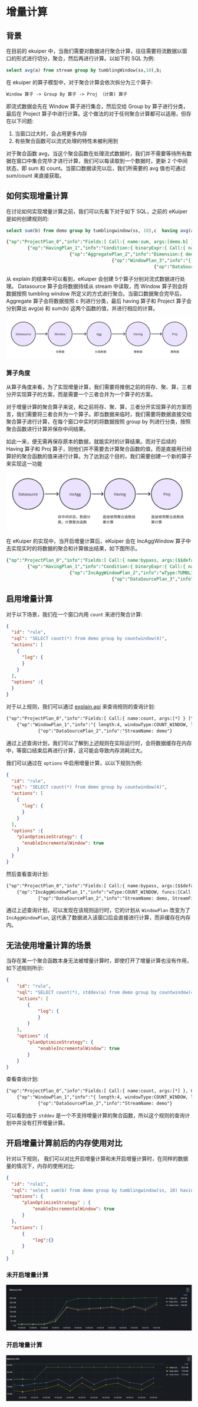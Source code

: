 # 增量计算

## 背景

在目前的 ekuiper 中，当我们需要对数据进行聚合计算，往往需要将流数据以窗口的形式进行切分，聚合，然后再进行计算。以如下的 SQL 为例:

```sql
select avg(a) from stream group by tumblingWindow(ss,10),b;
```

在 ekuiper 的算子模型中，对于聚合计算会依次拆分为三个算子:

```txt
Window 算子 -> Group By 算子 -> Proj （计算) 算子
```

即流式数据会先在 Window 算子进行集合，然后交给 Group by 算子进行分类，最后在 Project 算子中进行计算。这个做法的对于任何聚合计算都可以适用，但存在以下问题:
1. 当窗口过大时，会占用更多内存
2. 有些聚合函数可以流式处理的特性未被利用到

对于聚合函数 avg，当这个聚合函数在处理流式数据时，我们并不需要等待所有数据在窗口中集合完毕才进行计算，我们可以每读取到一个数据时，更新 2 个中间状态，即 sum 和 count。当窗口数据读完以后，我们所需要的 avg 值也可通过 sum/count 来直接获取。

## 如何实现增量计算

在讨论如何实现增量计算之前，我们可以先看下对于如下 SQL，之前的 eKuiper 是如何创建规则的:

```sql
select sum(b) from demo group by tumblingwindow(ss, 10),c  having avg(a) > 0; 
```

```sql
{"op":"ProjectPlan_0","info":"Fields:[ Call:{ name:sum, args:[demo.b] } ]"}
        {"op":"HavingPlan_1","info":"Condition:{ binaryExpr:{ Call:{ name:avg, args:[demo.a] } > 0 } }, "}
                        {"op":"AggregatePlan_2","info":"Dimension:{ demo.c }"}
                                        {"op":"WindowPlan_3","info":"{ length:10, windowType:TUMBLING_WINDOW, limit: 0 }"}
                                                        {"op":"DataSourcePlan_4","info":"StreamName: demo, StreamFields:[ a, b, c ]"}
```

从 explain 的结果中可以看到，eKuiper 会创建 5个算子分别对流式数据进行处理。 Datasource 算子会将数据持续从 stream 中读取，而 Window 算子则会将数据按照 tumbling window 所定义的方式进行聚合。当窗口数据聚合完毕后，Aggregate 算子会将数据按照 c 列进行分类，最后 having 算子和 Project 算子会分别算出 avg(a) 和 sum(b) 这两个函数的值，并进行相应的计算。

![img1.png](../../resources/inc_p1.png)

### 算子角度

从算子角度来看，为了实现增量计算，我们需要将推倒之前的将存、聚、算，三者分开实现算子的方案，而是需要一个三者合并为一个算子的方案。

对于增量计算的聚合算子来说，和之前将存、聚、算，三者分开实现算子的方案而言，我们需要将三者合并为一个算子。即当数据来临时，我们需要将数据直接交给聚合算子进行计算，在每个窗口中实时的将数据按照 group by 列进行分类，按照聚合函数进行计算并保存中间结果。

如此一来，便无需再保存原本的数据，就能实时的计算结果。而对于后续的 Having 算子和 Proj 算子，则他们并不需要去计算聚合函数的值，而是直接用已经算好的聚合函数的值来进行计算。为了达到这个目的，我们需要创建一个新的算子来实现这一功能

![img2.png](../../resources/inc_p2.png)

在 eKuiper 的实现中，当开启增量计算后，eKuiper 会在 IncAggWindow 算子中去实现实时的将数据的聚合和计算做出结果，如下图所示。

```sql
{"op":"ProjectPlan_0","info":"Fields:[ Call:{ name:bypass, args:[$$default.inc_agg_col_1] } ]"}
        {"op":"HavingPlan_1","info":"Condition:{ binaryExpr:{ Call:{ name:bypass, args:[$$default.inc_agg_col_2] } > 0 } }, "}
                        {"op":"IncAggWindowPlan_2","info":"wType:TUMBLING_WINDOW, Dimension:[demo.c], funcs:[Call:{ name:inc_sum, args:[demo.b] }->inc_agg_col_1,Call:{ name:inc_avg, args:[demo.a] }->inc_agg_col_2]"}
                                        {"op":"DataSourcePlan_3","info":"StreamName: demo, StreamFields:[ a, b, c, inc_agg_col_1, inc_agg_col_2 ]"}
```

## 启用增量计算

对于以下场景，我们在一个窗口内用 `count` 来进行聚合计算:

```json
{
  "id": "rule",
  "sql": "SELECT count(*) from demo group by countwindow(4)",
  "actions": [
    {
      "log": {
      }
    }
  ],
  "options" :{
  }
}
```

对于以上规则，我们可以通过 [explain api](../../api/restapi/rules.md#查询规则计划) 来查询规则的查询计划:

```txt
{"op":"ProjectPlan_0","info":"Fields:[ Call:{ name:count, args:[*] } ]"}
    {"op":"WindowPlan_1","info":"{ length:4, windowType:COUNT_WINDOW, limit: 0 }"}
            {"op":"DataSourcePlan_2","info":"StreamName: demo"}
```

通过上述查询计划，我们可以了解到上述规则在实际运行时，会将数据缓存在内存中，等窗口结束后再进行计算，这可能会导致内存消耗过大。

我们可以通过在 `options` 中启用增量计算，以以下规则为例:

```json
{
  "id": "rule",
  "sql": "SELECT count(*) from demo group by countwindow(4)",
  "actions": [
    {
      "log": {
      }
    }
  ],
  "options" :{
    "planOptimizeStrategy": {
      "enableIncrementalWindow": true
    }
  }
}
```

然后查看查询计划:

```txt
{"op":"ProjectPlan_0","info":"Fields:[ Call:{ name:bypass, args:[$$default.inc_agg_col_1] } ]"}
    {"op":"IncAggWindowPlan_1","info":"wType:COUNT_WINDOW, funcs:[Call:{ name:inc_count, args:[*] }->inc_agg_col_1]"}
            {"op":"DataSourcePlan_2","info":"StreamName: demo, StreamFields:[ inc_agg_col_1 ]"}
```

通过上述查询计划，可以发现在该规则运行时，它的计划从 `WindowPlan` 改变为了 `IncAggWindowPlan`, 这代表了数据进入该窗口后会直接进行计算，而非缓存在内存内。

## 无法使用增量计算的场景

当存在某一个聚合函数本身无法被增量计算时，即使打开了增量计算也没有作用，如下述规则所示:

```json
{
    "id": "rule",
    "sql": "SELECT count(*), stddev(a) from demo group by countwindow(4)",
    "actions": [
        {
            "log": {
            }
        }
    ],
    "options" :{
        "planOptimizeStrategy": {
            "enableIncrementalWindow": true
        }
    }
}
```

查看查询计划:

```txt
{"op":"ProjectPlan_0","info":"Fields:[ Call:{ name:count, args:[*] }, Call:{ name:stddev, args:[demo.a] } ]"}
    {"op":"WindowPlan_1","info":"{ length:4, windowType:COUNT_WINDOW, limit: 0 }"}
            {"op":"DataSourcePlan_2","info":"StreamName: demo"}
```

可以看到由于 `stddev` 是一个不支持增量计算的聚合函数，所以这个规则的查询计划中并没有打开增量计算。

## 开启增量计算前后的内存使用对比

针对以下规则， 我们可以对比开启增量计算和未开启增量计算时，在同样的数据量的情况下，内存的使用对比:

```json
{
  "id": "rule1",
  "sql": "select sum(b) from demo group by tumblingwindow(ss, 10) having avg(a) > 0;",
  "options": {
      "planOptimizeStrategy" : {
          "enableIncrementalWindow": true
      }
  },
  "actions": [
      {
          "log":{}
      }
  ]
}
```

### 未开启增量计算

![img3.png](../../resources/inc_p3.png)

### 开启增量计算

![img4.png](../../resources/inc_p4.png)
